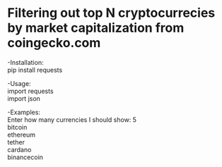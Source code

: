 # Filtering out top N cryptocurrecies by market capitalization from coingecko.com
-Installation: <br>
pip install requests

-Usage: <br>
import requests <br>
import json

-Examples: <br>
Enter how many currencies I should show: 5 <br>
bitcoin <br>
ethereum <br> 
tether <br>
cardano <br>
binancecoin <br>
